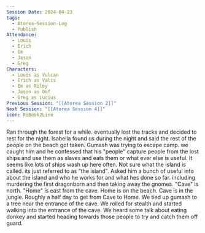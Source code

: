```yaml
---
Session Date: 2024-04-23
tags:
  - Atorea-Session-Log
  - Publish
Attendance:
  - Louis
  - Erich
  - Em
  - Jason
  - Greg
Characters:
  - Louis as Vulcan
  - Erich as Valis
  - Em as Riley
  - Jason as Oof
  - Greg as Lucius
Previous Session: "[[Atorea Session 2]]"
Next Session: "[[Atorea Session 4]]"
icon: RiBook2Line
---
```



Ran through the forest for a while. eventually lost the tracks and decided to rest for the night. Isabella found us during the night and said the rest of the people on the beach got taken. Gumash was trying to escape camp. we caught him and he confessed that his "people" capture people from the lost ships and use them as slaves and eats them or what ever else is useful. It seems like lots of ships wash up here often. Not sure what the island is called. its just referred to as "the island". Asked him a bunch of useful info about the island and who he works for and what hes done so far. including murdering the first dragonborn and then taking away the gnomes. "Cave" is north. "Home" is east from the cave. Home is on the beach. Cave is in the jungle. Roughly a half day to get from Cave to Home. We tied up gumash to a tree near the entrance of the cave. We rolled for stealth and started walking into the entrance of the cave. We heard some talk about eating donkey and started heading towards those people to try and catch them off guard.